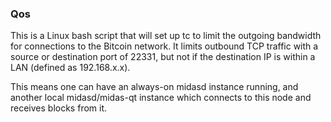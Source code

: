 ### Qos ###

This is a Linux bash script that will set up tc to limit the outgoing bandwidth for connections to the Bitcoin network. It limits outbound TCP traffic with a source or destination port of 22331, but not if the destination IP is within a LAN (defined as 192.168.x.x).

This means one can have an always-on midasd instance running, and another local midasd/midas-qt instance which connects to this node and receives blocks from it.
